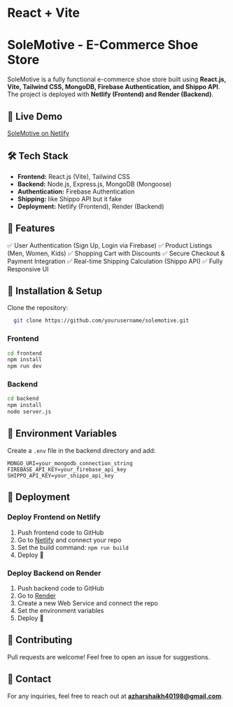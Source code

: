 # React + Vite

# SoleMotive - E-Commerce Shoe Store

SoleMotive is a fully functional e-commerce shoe store built using **React.js, Vite, Tailwind CSS, MongoDB, Firebase Authentication, and Shippo API**. The project is deployed with **Netlify (Frontend) and Render (Backend)**.

## 🚀 Live Demo
[SoleMotive on Netlify](https://solemotive.netlify.app)


## 🛠️ Tech Stack
- **Frontend:** React.js (Vite), Tailwind CSS
- **Backend:** Node.js, Express.js, MongoDB (Mongoose)
- **Authentication:** Firebase Authentication
- **Shipping:** like Shippo API  but it fake 
- **Deployment:** Netlify (Frontend), Render (Backend)

## 📌 Features
✅ User Authentication (Sign Up, Login via Firebase)
✅ Product Listings (Men, Women, Kids)
✅ Shopping Cart with Discounts
✅ Secure Checkout & Payment Integration
✅ Real-time Shipping Calculation (Shippo API)
✅ Fully Responsive UI

## 🔧 Installation & Setup
Clone the repository:
```bash
  git clone https://github.com/yourusername/solemotive.git
```
### Frontend
```bash
cd frontend
npm install
npm run dev
```
### Backend
```bash
cd backend
npm install
node server.js
```

## 📄 Environment Variables
Create a `.env` file in the backend directory and add:
```env
MONGO_URI=your_mongodb_connection_string
FIREBASE_API_KEY=your_firebase_api_key
SHIPPO_API_KEY=your_shippo_api_key
```

## 🚀 Deployment
### Deploy Frontend on Netlify
1. Push frontend code to GitHub
2. Go to [Netlify](https://www.netlify.com/) and connect your repo
3. Set the build command: `npm run build`
4. Deploy 🚀

### Deploy Backend on Render
1. Push backend code to GitHub
2. Go to [Render](https://dashboard.render.com/)
3. Create a new Web Service and connect the repo
4. Set the environment variables
5. Deploy 🚀

## 🤝 Contributing
Pull requests are welcome! Feel free to open an issue for suggestions.

## 📩 Contact
For any inquiries, feel free to reach out at **azharshaikh40198@gmail.com**.
